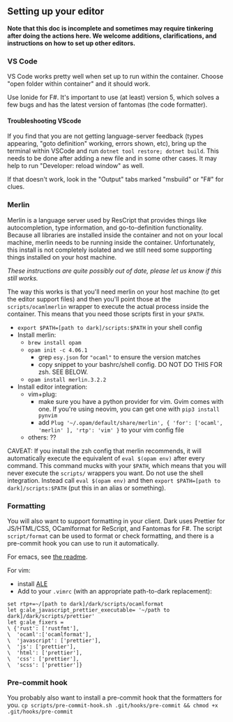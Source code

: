 ## Setting up your editor

**Note that this doc is incomplete and sometimes may require tinkering after doing the actions here. We welcome additions, clarifications, and instructions on how to set up other editors.**

### VS Code

VS Code works pretty well when set up to run within the container. Choose "open
folder within container" and it should work.

Use Ionide for F#. It's important to use (at least) version 5, which solves a
few bugs and has the latest version of fantomas (the code formatter).

#### Troubleshooting VScode

If you find that you are not getting language-server feedback (types appearing,
"goto definition" working, errors shown, etc), bring up the terminal within
VSCode and run `dotnet tool restore; dotnet build`. This needs to be done after
adding a new file and in some other cases. It may help to run "Developer:
reload window" as well.

If that doesn't work, look in the "Output" tabs marked "msbuild" or "F#" for
clues.

### Merlin

Merlin is a language server used by ResCript that provides things like
autocompletion, type information, and go-to-definition functionality. Because
all libraries are installed inside the container and not on your local
machine, merlin needs to be running inside the container. Unfortunately, this
install is not completely isolated and we still need some supporting things
installed on your host machine.

_These instructions are quite possibly out of date, please let us know if this still works._

The way this works is that you'll need merlin on your host machine (to get the editor
support files) and then you'll point those at the `scripts/ocamlmerlin` wrapper
to execute the actual process inside the container. This means that you need
those scripts first in your `$PATH`.

- `export $PATH=[path to dark]/scripts:$PATH` in your shell config
- Install merlin:
  - `brew install opam`
  - `opam init -c 4.06.1`
    - grep `esy.json` for `"ocaml"` to ensure the version matches
    - copy snippet to your bashrc/shell config. DO NOT DO THIS FOR zsh. SEE BELOW.
  - `opam install merlin.3.2.2`
- Install editor integration:
  - vim+plug:
    - make sure you have a python provider for vim. Gvim comes with one. If you're using neovim, you can get one with `pip3 install pynvim`
    - add `Plug '~/.opam/default/share/merlin', { 'for': ['ocaml', 'merlin' ], 'rtp': 'vim' }` to your vim config file
  - others: ??

CAVEAT: If you install the zsh config that merlin recommends, it will
automatically execute the equivalent of `eval $(opam env)` after every command.
This command mucks with your `$PATH`, which means that you will never execute
the `scripts/` wrappers you want. Do not use the shell integration. Instead
call `eval $(opam env)` and then `export $PATH=[path to dark]/scripts:$PATH` (put
this in an alias or something).

### Formatting

You will also want to support formatting in your client. Dark uses Prettier for
JS/HTML/CSS, OCamlformat for ReScript, and Fantomas for F#. The script
`script/format` can be used to format or check formatting, and there is a
pre-commit hook you can use to run it automatically.

For emacs, see [the
readme](https://github.com/ocaml-ppx/ocamlformat#emacs-setup).

For vim:

- install [ALE](https://github.com/w0rp/ale)
- Add to your `.vimrc` (with an appropriate path-to-dark replacement):

```
set rtp+=~/[path to dark]/dark/scripts/ocamlformat
let g:ale_javascript_prettier_executable= '~/path to dark]/dark/scripts/prettier'
let g:ale_fixers =
\ {'rust': ['rustfmt'],
\  'ocaml':['ocamlformat'],
\  'javascript': ['prettier'],
\  'js': ['prettier'],
\  'html': ['prettier'],
\  'css': ['prettier'],
\  'scss': ['prettier']}
```

### Pre-commit hook

You probably also want to install a pre-commit hook that the formatters for
you.
`cp scripts/pre-commit-hook.sh .git/hooks/pre-commit && chmod +x .git/hooks/pre-commit`
